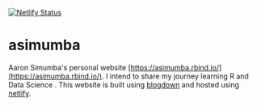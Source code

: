 [![Netlify Status](https://api.netlify.com/api/v1/badges/f946df4c-9047-4151-90e7-02ba625e05d5/deploy-status)](https://app.netlify.com/sites/asimumba/deploys)

# asimumba
Aaron Simumba's personal website [https://asimumba.rbind.io/](https://asimumba.rbind.io/). I intend to share my journey learning R and Data Science . This website is built using [blogdown](https://github.com/rstudio/blogdown) and hosted using [netlify](https://www.netlify.com/).